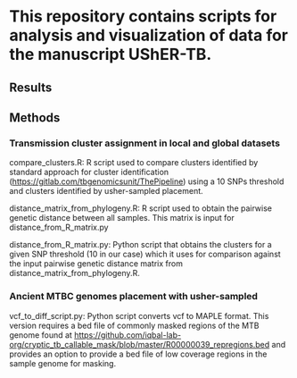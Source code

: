# This repository contains scripts for analysis and visualization of data for the manuscript UShER-TB. 
## Results

## Methods
### Transmission cluster assignment in local and global datasets
compare_clusters.R: R script used to compare clusters identified by standard approach for cluster identification (https://gitlab.com/tbgenomicsunit/ThePipeline) using a 10 SNPs threshold and clusters identified by usher-sampled placement.

distance_matrix_from_phylogeny.R: R script used to obtain the pairwise genetic distance between all samples. This matrix is input for distance_from_R_matrix.py

distance_from_R_matrix.py: Python script that obtains the clusters for a given SNP threshold (10 in our case) which it uses for comparison against the input pairwise genetic distance matrix from distance_matrix_from_phylogeny.R.

### Ancient MTBC genomes placement with usher-sampled 
vcf_to_diff_script.py: Python script converts vcf to MAPLE format. This version requires a bed file of commonly masked regions of the MTB genome found at https://github.com/iqbal-lab-org/cryptic_tb_callable_mask/blob/master/R00000039_repregions.bed and provides an option to provide a bed file of low coverage regions in the sample genome for masking. 



